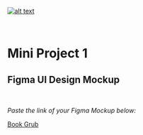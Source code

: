 [![alt text](https://x4w8f4y8.rocketcdn.me/wp-content/uploads/2020/05/iod_h_tp_white_c.png)](#)

<br/>

# Mini Project 1

## Figma UI Design Mockup

</br>

_Paste the link of your Figma Mockup below:_


[Book Grub](https://www.figma.com/file/H1HTU21i0KlmG0UfVjsCE9/BookGrub---Mini-Project?type=design&node-id=0%3A1&mode=design&t=QDzzjyZ8H3kL0K29-1)
</br>
